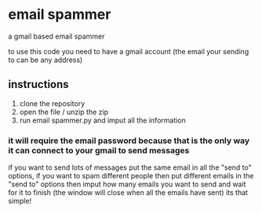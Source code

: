 # email spammer
a gmail based email spammer

to use this code you need to have a gmail account (the email your sending to can be any address)
## instructions
1. clone the repository
2. open the file / unzip the zip
3. run email spammer.py and imput all the information
### it will require the email password because that is the only way it can connect to your gmail to send messages

if you want to send lots of messages put the same email in all the "send to" options, if you want to spam different people then put different emails in the "send to" options
then imput how many emails you want to send and wait for it to finish (the window will close when all the emails have sent)
its that simple!
